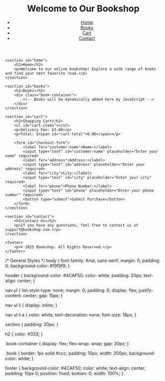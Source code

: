 <!DOCTYPE html>
<html lang="en">
<head>
    <meta charset="UTF-8">
    <meta name="viewport" content="width=device-width, initial-scale=1.0">
    <title>Bookshop</title>
    <link rel="stylesheet" href="styles.css">
    <script src="https://cdn.emailjs.com/dist/email.min.js"></script>
    <script src="script.js" defer></script>
</head>
<body>
    <header>
        <h1>Welcome to Our Bookshop</h1>
        <nav>
            <ul>
                <li><a href="#home">Home</a></li>
                <li><a href="#books">Books</a></li>
                <li><a href="#cart">Cart</a></li>
                <li><a href="#contact">Contact</a></li>
            </ul>
        </nav>
    </header>

    <section id="home">
        <h2>Home</h2>
        <p>Welcome to our online bookshop! Explore a wide range of books and find your next favorite read.</p>
    </section>

    <section id="books">
        <h2>Books</h2>
        <div class="book-container">
            <!-- Books will be dynamically added here by JavaScript -->
        </div>
    </section>

    <section id="cart">
        <h2>Shopping Cart</h2>
        <ul id="cart-items"></ul>
        <p>Delivery Fee: $3.00</p>
        <p>Total: $<span id="cart-total">0.00</span></p>

        <form id="checkout-form">
            <label for="customer-name">Name:</label>
            <input type="text" id="customer-name" placeholder="Enter your name" required>
            <label for="address">Address:</label>
            <input type="text" id="address" placeholder="Enter your address" required>
            <label for="city">City:</label>
            <input type="text" id="city" placeholder="Enter your city" required>
            <label for="phone">Phone Number:</label>
            <input type="text" id="phone" placeholder="Enter your phone number" required>
            <button type="submit">Submit Purchase</button>
        </form>
    </section>

    <section id="contact">
        <h2>Contact Us</h2>
        <p>If you have any questions, feel free to contact us at support@bookshop.com.</p>
    </section>

    <footer>
        <p>© 2025 Bookshop. All Rights Reserved.</p>
    </footer>
</body>
</html>
/* General Styles */
body {
    font-family: Arial, sans-serif;
    margin: 0;
    padding: 0;
    background-color: #f9f9f9;
}

header {
    background-color: #4CAF50;
    color: white;
    padding: 20px;
    text-align: center;
}

nav ul {
    list-style-type: none;
    margin: 0;
    padding: 0;
    display: flex;
    justify-content: center;
    gap: 15px;
}

nav ul li {
    display: inline;
}

nav ul li a {
    color: white;
    text-decoration: none;
    font-size: 18px;
}

section {
    padding: 20px;
}

h2 {
    color: #333;
}

.book-container {
    display: flex;
    flex-wrap: wrap;
    gap: 20px;
}

.book {
    border: 1px solid #ccc;
    padding: 10px;
    width: 200px;
    background-color: white;
}

footer {
    background-color: #4CAF50;
    color: white;
    text-align: center;
    padding: 10px 0;
    position: fixed;
    bottom: 0;
    width: 100%;
}

